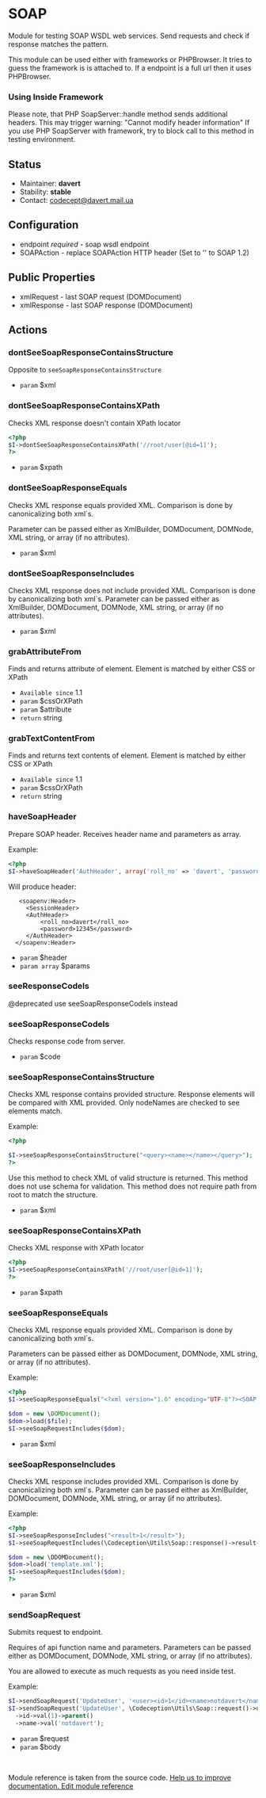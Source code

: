 # SOAP


Module for testing SOAP WSDL web services.
Send requests and check if response matches the pattern.

This module can be used either with frameworks or PHPBrowser.
It tries to guess the framework is is attached to.
If a endpoint is a full url then it uses PHPBrowser.

### Using Inside Framework

Please note, that PHP SoapServer::handle method sends additional headers.
This may trigger warning: "Cannot modify header information"
If you use PHP SoapServer with framework, try to block call to this method in testing environment.

## Status

* Maintainer: **davert**
* Stability: **stable**
* Contact: codecept@davert.mail.ua

## Configuration

* endpoint *required* - soap wsdl endpoint
* SOAPAction - replace SOAPAction HTTP header (Set to '' to SOAP 1.2)

## Public Properties

* xmlRequest - last SOAP request (DOMDocument)
* xmlResponse - last SOAP response (DOMDocument)



## Actions

### dontSeeSoapResponseContainsStructure
 
Opposite to `seeSoapResponseContainsStructure`
 * `param` $xml


### dontSeeSoapResponseContainsXPath
 
Checks XML response doesn't contain XPath locator

``` php
<?php
$I->dontSeeSoapResponseContainsXPath('//root/user[@id=1]');
?>
```

 * `param` $xpath


### dontSeeSoapResponseEquals
 
Checks XML response equals provided XML.
Comparison is done by canonicalizing both xml`s.

Parameter can be passed either as XmlBuilder, DOMDocument, DOMNode, XML string, or array (if no attributes).

 * `param` $xml


### dontSeeSoapResponseIncludes
 
Checks XML response does not include provided XML.
Comparison is done by canonicalizing both xml`s.
Parameter can be passed either as XmlBuilder, DOMDocument, DOMNode, XML string, or array (if no attributes).

 * `param` $xml


### grabAttributeFrom
 
Finds and returns attribute of element.
Element is matched by either CSS or XPath

 * `Available since` 1.1
 * `param` $cssOrXPath
 * `param` $attribute
 * `return` string


### grabTextContentFrom
 
Finds and returns text contents of element.
Element is matched by either CSS or XPath

 * `Available since` 1.1
 * `param` $cssOrXPath
 * `return` string


### haveSoapHeader
 
Prepare SOAP header.
Receives header name and parameters as array.

Example:

``` php
<?php
$I->haveSoapHeader('AuthHeader', array('roll_no' => 'davert', 'password' => '123345'));
```

Will produce header:

```
   <soapenv:Header>
     <SessionHeader>
     <AuthHeader>
         <roll_no>davert</roll_no>
         <password>12345</password>
     </AuthHeader>
  </soapenv:Header>
```

 * `param` $header
 * `param array` $params


### seeResponseCodeIs
 
@deprecated use seeSoapResponseCodeIs instead


### seeSoapResponseCodeIs
 
Checks response code from server.

 * `param` $code


### seeSoapResponseContainsStructure
 
Checks XML response contains provided structure.
Response elements will be compared with XML provided.
Only nodeNames are checked to see elements match.

Example:

``` php
<?php

$I->seeSoapResponseContainsStructure("<query><name></name></query>");
?>
```

Use this method to check XML of valid structure is returned.
This method does not use schema for validation.
This method does not require path from root to match the structure.

 * `param` $xml


### seeSoapResponseContainsXPath
 
Checks XML response with XPath locator

``` php
<?php
$I->seeSoapResponseContainsXPath('//root/user[@id=1]');
?>
```

 * `param` $xpath


### seeSoapResponseEquals
 
Checks XML response equals provided XML.
Comparison is done by canonicalizing both xml`s.

Parameters can be passed either as DOMDocument, DOMNode, XML string, or array (if no attributes).

Example:

``` php
<?php
$I->seeSoapResponseEquals("<?xml version="1.0" encoding="UTF-8"?><SOAP-ENV:Envelope><SOAP-ENV:Body><result>1</result></SOAP-ENV:Envelope>");

$dom = new \DOMDocument();
$dom->load($file);
$I->seeSoapRequestIncludes($dom);

```

 * `param` $xml


### seeSoapResponseIncludes
 
Checks XML response includes provided XML.
Comparison is done by canonicalizing both xml`s.
Parameter can be passed either as XmlBuilder, DOMDocument, DOMNode, XML string, or array (if no attributes).

Example:

``` php
<?php
$I->seeSoapResponseIncludes("<result>1</result>");
$I->seeSoapRequestIncludes(\Codeception\Utils\Soap::response()->result->val(1));

$dom = new \DDOMDocument();
$dom->load('template.xml');
$I->seeSoapRequestIncludes($dom);
?>
```

 * `param` $xml


### sendSoapRequest
 
Submits request to endpoint.

Requires of api function name and parameters.
Parameters can be passed either as DOMDocument, DOMNode, XML string, or array (if no attributes).

You are allowed to execute as much requests as you need inside test.

Example:

``` php
$I->sendSoapRequest('UpdateUser', '<user><id>1</id><name>notdavert</name></user>');
$I->sendSoapRequest('UpdateUser', \Codeception\Utils\Soap::request()->user
  ->id->val(1)->parent()
  ->name->val('notdavert');
```

 * `param` $request
 * `param` $body

<p>&nbsp;</p><div class="alert alert-warning">Module reference is taken from the source code. <a href="https://github.com/Codeception/Codeception/tree/2.2/src/Codeception/Module/SOAP.php">Help us to improve documentation. Edit module reference</a></div>

